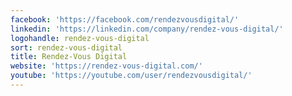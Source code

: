 ```yaml
---
facebook: 'https://facebook.com/rendezvousdigital/'
linkedin: 'https://linkedin.com/company/rendez-vous-digital/'
logohandle: rendez-vous-digital
sort: rendez-vous-digital
title: Rendez-Vous Digital
website: 'https://rendez-vous-digital.com/'
youtube: 'https://youtube.com/user/rendezvousdigital/'
---
```

